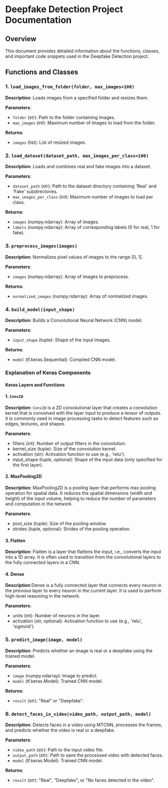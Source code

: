 # Deepfake Detection Project Documentation

## Overview

This document provides detailed information about the functions, classes, and important code snippets used in the Deepfake Detection project.

## Functions and Classes

### 1. `load_images_from_folder(folder, max_images=100)`

**Description**: Loads images from a specified folder and resizes them.

**Parameters**:
- `folder` (str): Path to the folder containing images.
- `max_images` (int): Maximum number of images to load from the folder.

**Returns**: 
- `images` (list): List of resized images.

### 2. `load_dataset(dataset_path, max_images_per_class=100)`

**Description**: Loads and combines real and fake images into a dataset.

**Parameters**:
- `dataset_path` (str): Path to the dataset directory containing 'Real' and 'Fake' subdirectories.
- `max_images_per_class` (int): Maximum number of images to load per class.

**Returns**: 
- `images` (numpy.ndarray): Array of images.
- `labels` (numpy.ndarray): Array of corresponding labels (0 for real, 1 for fake).

##### 

### 3. `preprocess_images(images)`

**Description**: Normalizes pixel values of images to the range [0, 1].

**Parameters**:
- `images` (numpy.ndarray): Array of images to preprocess.

**Returns**: 
- `normalized_images` (numpy.ndarray): Array of normalized images.

### 4. `build_model(input_shape)`

**Description**: Builds a Convolutional Neural Network (CNN) model.

**Parameters**:
- `input_shape` (tuple): Shape of the input images.

**Returns**: 
- `model` (tf.keras.Sequential): Compiled CNN model.

### Explanation of Keras Components

#### Keras Layers and Functions

#### 1. `Conv2D`

**Description**: `Conv2D` is a 2D convolutional layer that creates a convolution kernel that is convolved with the layer input to produce a tensor of outputs. It is commonly used in image processing tasks to detect features such as edges, textures, and shapes.

**Parameters**:
- filters (int): Number of output filters in the convolution.
- kernel_size (tuple): Size of the convolution kernel.
- activation (str): Activation function to use (e.g., 'relu').
- input_shape (tuple, optional): Shape of the input data (only specified for the first layer).

#### 2. MaxPooling2D

**Description**: MaxPooling2D is a pooling layer that performs max pooling operation for spatial data. It reduces the spatial dimensions (width and height) of the input volume, helping to reduce the number of parameters and computation in the network.

**Parameters**:

- pool_size (tuple): Size of the pooling window.
- strides (tuple, optional): Strides of the pooling operation.

#### 3. Flatten

**Description**: Flatten is a layer that flattens the input, i.e., converts the input into a 1D array. It is often used to transition from the convolutional layers to the fully connected layers in a CNN.

#### 4. Dense

**Description**:Dense is a fully connected layer that connects every neuron in the previous layer to every neuron in the current layer. It is used to perform high-level reasoning in the network.

**Parameters**:

- units (int): Number of neurons in the layer.
- activation (str, optional): Activation function to use (e.g., 'relu', 'sigmoid').


### 5. `predict_image(image, model)`

**Description**: Predicts whether an image is real or a deepfake using the trained model.

**Parameters**:
- `image` (numpy.ndarray): Image to predict.
- `model` (tf.keras.Model): Trained CNN model.

**Returns**: 
- `result` (str): "Real" or "Deepfake".

### 6. `detect_faces_in_video(video_path, output_path, model)`

**Description**: Detects faces in a video using MTCNN, processes the frames, and predicts whether the video is real or a deepfake.

**Parameters**:
- `video_path` (str): Path to the input video file.
- `output_path` (str): Path to save the processed video with detected faces.
- `model` (tf.keras.Model): Trained CNN model.

**Returns**: 
- `result` (str): "Real", "Deepfake", or "No faces detected in the video".

